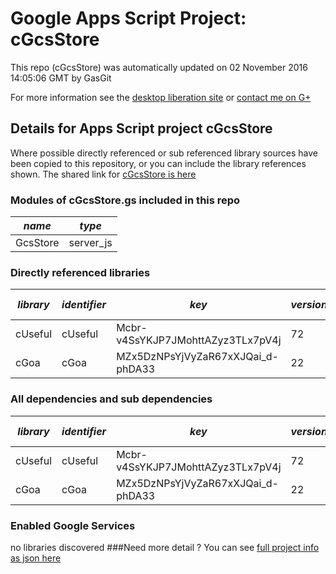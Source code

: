 # Google Apps Script Project: cGcsStore
This repo (cGcsStore) was automatically updated on 02 November 2016 14:05:06 GMT by GasGit

For more information see the [desktop liberation site](http://ramblings.mcpher.com/Home/excelquirks/drivesdk/gettinggithubready "desktop liberation") or [contact me on G+](https://plus.google.com/+BruceMcpherson "Bruce McPherson - GDE")
## Details for Apps Script project cGcsStore
Where possible directly referenced or sub referenced library sources have been copied to this repository, or you can include the library references shown. 
The shared link for [cGcsStore is here](https://script.google.com/d/1w0dgijlIMA_o5p63ajzcaa_LJeUMYnrrSgfOzLKHesKZJqDCzw36qorl/edit?usp=sharing "open in the GAS IDE")

### Modules of cGcsStore.gs included in this repo
*name*|*type*
--- | --- 
GcsStore| server_js
### Directly referenced libraries
*library*|*identifier*|*key*|*version*|*dev mode*|*source*|
--- | --- | --- | --- | --- | --- 
cUseful| cUseful|Mcbr-v4SsYKJP7JMohttAZyz3TLx7pV4j|72|no|[here](libraries/cUseful "library source")
cGoa| cGoa|MZx5DzNPsYjVyZaR67xXJQai_d-phDA33|22|no|[here](libraries/cGoa "library source")
### All dependencies and sub dependencies
*library*|*identifier*|*key*|*version*|*dev mode*|*source*|
--- | --- | --- | --- | --- | --- 
cUseful| cUseful|Mcbr-v4SsYKJP7JMohttAZyz3TLx7pV4j|72|no|[here](libraries/cUseful "library source")
cGoa| cGoa|MZx5DzNPsYjVyZaR67xXJQai_d-phDA33|22|no|[here](libraries/cGoa "library source")
### Enabled Google Services
no libraries discovered
###Need more detail ?
You can see [full project info as json here](info.json)
